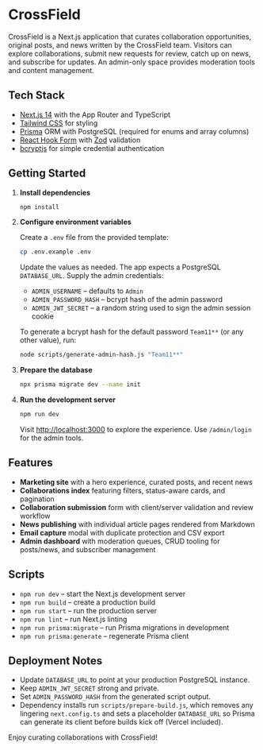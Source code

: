 # CrossField

CrossField is a Next.js application that curates collaboration opportunities, original posts, and news written by the CrossField team. Visitors can explore collaborations, submit new requests for review, catch up on news, and subscribe for updates. An admin-only space provides moderation tools and content management.

## Tech Stack

- [Next.js 14](https://nextjs.org/) with the App Router and TypeScript
- [Tailwind CSS](https://tailwindcss.com/) for styling
- [Prisma](https://www.prisma.io/) ORM with PostgreSQL (required for enums and array columns)
- [React Hook Form](https://react-hook-form.com/) with [Zod](https://zod.dev/) validation
- [bcryptjs](https://www.npmjs.com/package/bcryptjs) for simple credential authentication

## Getting Started

1. **Install dependencies**

   ```bash
   npm install
   ```

2. **Configure environment variables**

   Create a `.env` file from the provided template:

   ```bash
   cp .env.example .env
   ```

   Update the values as needed. The app expects a PostgreSQL `DATABASE_URL`. Supply the admin credentials:

   - `ADMIN_USERNAME` – defaults to `Admin`
   - `ADMIN_PASSWORD_HASH` – bcrypt hash of the admin password
   - `ADMIN_JWT_SECRET` – a random string used to sign the admin session cookie

   To generate a bcrypt hash for the default password `Team11**` (or any other value), run:

   ```bash
   node scripts/generate-admin-hash.js "Team11**"
   ```

3. **Prepare the database**

   ```bash
   npx prisma migrate dev --name init
   ```

4. **Run the development server**

   ```bash
   npm run dev
   ```

   Visit [http://localhost:3000](http://localhost:3000) to explore the experience. Use `/admin/login` for the admin tools.

## Features

- **Marketing site** with a hero experience, curated posts, and recent news
- **Collaborations index** featuring filters, status-aware cards, and pagination
- **Collaboration submission** form with client/server validation and review workflow
- **News publishing** with individual article pages rendered from Markdown
- **Email capture** modal with duplicate protection and CSV export
- **Admin dashboard** with moderation queues, CRUD tooling for posts/news, and subscriber management

## Scripts

- `npm run dev` – start the Next.js development server
- `npm run build` – create a production build
- `npm run start` – run the production server
- `npm run lint` – run Next.js linting
- `npm run prisma:migrate` – run Prisma migrations in development
- `npm run prisma:generate` – regenerate Prisma client

## Deployment Notes

- Update `DATABASE_URL` to point at your production PostgreSQL instance.
- Keep `ADMIN_JWT_SECRET` strong and private.
- Set `ADMIN_PASSWORD_HASH` from the generated script output.
- Dependency installs run `scripts/prepare-build.js`, which removes any lingering `next.config.ts` and sets a placeholder `DATABASE_URL` so Prisma can generate its client before builds kick off (Vercel included).

Enjoy curating collaborations with CrossField!
